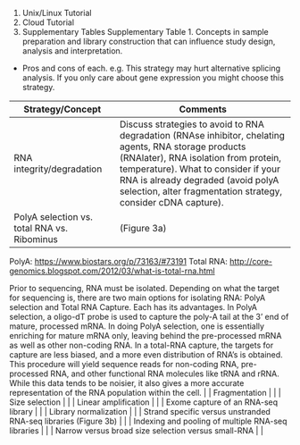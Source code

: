 1. Unix/Linux Tutorial
2. Cloud Tutorial
3. Supplementary Tables
Supplementary Table 1.  Concepts in sample preparation and library construction that can influence study design, analysis and interpretation.
- Pros and cons of each.  e.g. This strategy may hurt alternative splicing analysis.  If you only care about gene expression you might choose this strategy.

| Strategy/Concept | Comments |
|------------------|----------|
| RNA integrity/degradation | Discuss strategies to avoid to RNA degradation (RNAse inhibitor, chelating agents, RNA storage products (RNAlater), RNA isolation from protein, temperature).  What to consider if your RNA is already degraded (avoid polyA selection, alter fragmentation strategy, consider cDNA capture). |
| PolyA selection vs. total RNA vs. Ribominus | (Figure 3a) 
PolyA: https://www.biostars.org/p/73163/#73191
Total RNA: http://core-genomics.blogspot.com/2012/03/what-is-total-rna.html

Prior to sequencing, RNA must be isolated. Depending on what the target for sequencing is, there are two main options for isolating RNA: PolyA selection and Total RNA Capture. Each has its advantages.
In PolyA selection, a oligo-dT probe is used to capture the poly-A tail at the 3’ end of mature, processed mRNA. In doing PolyA selection, one is essentially enriching for mature mRNA only, leaving behind the pre-processed mRNA as well as other non-coding RNA. 
In a total-RNA capture, the targets for capture are less biased, and a more even distribution of RNA’s is obtained. This procedure will yield sequence reads for non-coding RNA, pre-processed RNA, and other functional RNA molecules like tRNA and rRNA. While this data tends to be noisier, it also gives a more accurate representation of the RNA population within the cell. | 
| Fragmentation | |
| Size selection | |
| Linear amplification | |
| Exome capture of an RNA-seq library | |
| Library normalization | |
| Strand specific versus unstranded RNA-seq libraries (Figure 3b) | |
| Indexing and pooling of multiple RNA-seq libraries | |
| Narrow versus broad size selection versus small-RNA | |



